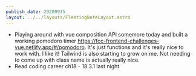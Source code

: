 ```yaml
---
publish_date: 20200915
layout: ../../layouts/FleetingNoteLayout.astro
---
```

- Playing around with vue composition API somemore today and built a working pomodoro timer https://fcc-frontend-challenges-vue.netlify.app/#/pomodoro. It's just functions and it's really nice to work with. I like it! Tailwind is also starting to grow on me. Not needing to come up with class name is actually really nice.
- Read coding career ch18 - 18.3.1 last night
